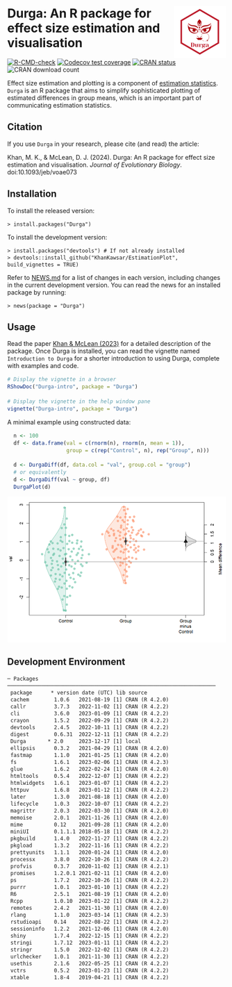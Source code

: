 # <img src="man/figures/logo.png" align="right" height="120" />
# Durga: An R package for effect size estimation and visualisation

<!-- badges: start -->
[![R-CMD-check](https://github.com/KhanKawsar/EstimationPlot/actions/workflows/R-CMD-check.yaml/badge.svg)](https://github.com/KhanKawsar/EstimationPlot/actions/workflows/R-CMD-check.yaml)
[![Codecov test coverage](https://codecov.io/gh/KhanKawsar/EstimationPlot/branch/main/graph/badge.svg)](https://app.codecov.io/gh/KhanKawsar/EstimationPlot?branch=main)
[![CRAN status](https://www.r-pkg.org/badges/version/Durga)](https://CRAN.R-project.org/package=Durga)
![CRAN download count](https://cranlogs.r-pkg.org/badges/Durga)
<!-- badges: end -->


Effect size estimation and plotting is a component of [estimation statistics](https://en.wikipedia.org/wiki/Estimation_statistics). `Durga` is an R package that aims to simplify sophisticated plotting of estimated differences in group means, which is an important part of communicating estimation statistics.

## Citation

If you use `Durga` in your research, please cite (and read) the article:

Khan, M. K., & McLean, D. J. (2024). Durga: An R package for effect size estimation and visualisation. _Journal of Evolutionary Biology_. doi:10.1093/jeb/voae073


## Installation

To install the released version:

    > install.packages("Durga")

To install the development version:

    > install.packages("devtools") # If not already installed
    > devtools::install_github("KhanKawsar/EstimationPlot", build_vignettes = TRUE)

Refer to [NEWS.md](NEWS.md) for a list of changes in each version, including changes in the current development version. You can read the news for an installed package by running:

    > news(package = "Durga")

## Usage
 
Read the paper [Khan & McLean (2023)](https://doi.org/10.1101/2023.02.06.526960) for a detailed description of the package. Once Durga is installed, you can read the vignette named `Introduction to Durga` for a shorter introduction to using Durga, complete with examples and code.

```R
# Display the vignette in a browser
RShowDoc("Durga-intro", package = "Durga")

# Display the vignette in the help window pane
vignette("Durga-intro", package = "Durga")
```

A minimal example using constructed data:

```R
  n <- 100
  df <- data.frame(val = c(rnorm(n), rnorm(n, mean = 1)),
                   group = c(rep("Control", n), rep("Group", n)))

  d <- DurgaDiff(df, data.col = "val", group.col = "group")
  # or equivalently
  d <- DurgaDiff(val ~ group, df)
  DurgaPlot(d)
```

<img src="https://github.com/KhanKawsar/EstimationPlot/blob/main/eg.png?raw=true"></img>

<!-- To create the above PNG, run the example above, then run:
JPlotToPNG("eg.png", { par(mar = c(5, 4, 1, 1) + 0.1); DurgaPlot(d)}, width = 600)
-->


## Development Environment
<!-- Output from devtools::session_info() -->

```
─ Packages ───────────────────────────────────────────────────────────────────
 package      * version date (UTC) lib source
 cachem        1.0.6   2021-08-19 [1] CRAN (R 4.2.0)
 callr         3.7.3   2022-11-02 [1] CRAN (R 4.2.2)
 cli           3.6.0   2023-01-09 [1] CRAN (R 4.2.2)
 crayon        1.5.2   2022-09-29 [1] CRAN (R 4.2.2)
 devtools      2.4.5   2022-10-11 [1] CRAN (R 4.2.2)
 digest        0.6.31  2022-12-11 [1] CRAN (R 4.2.2)
 Durga       * 2.0     2023-12-17 [1] local
 ellipsis      0.3.2   2021-04-29 [1] CRAN (R 4.2.0)
 fastmap       1.1.0   2021-01-25 [1] CRAN (R 4.2.0)
 fs            1.6.1   2023-02-06 [1] CRAN (R 4.2.3)
 glue          1.6.2   2022-02-24 [1] CRAN (R 4.2.0)
 htmltools     0.5.4   2022-12-07 [1] CRAN (R 4.2.2)
 htmlwidgets   1.6.1   2023-01-07 [1] CRAN (R 4.2.2)
 httpuv        1.6.8   2023-01-12 [1] CRAN (R 4.2.2)
 later         1.3.0   2021-08-18 [1] CRAN (R 4.2.0)
 lifecycle     1.0.3   2022-10-07 [1] CRAN (R 4.2.2)
 magrittr      2.0.3   2022-03-30 [1] CRAN (R 4.2.0)
 memoise       2.0.1   2021-11-26 [1] CRAN (R 4.2.0)
 mime          0.12    2021-09-28 [1] CRAN (R 4.2.0)
 miniUI        0.1.1.1 2018-05-18 [1] CRAN (R 4.2.2)
 pkgbuild      1.4.0   2022-11-27 [1] CRAN (R 4.2.2)
 pkgload       1.3.2   2022-11-16 [1] CRAN (R 4.2.2)
 prettyunits   1.1.1   2020-01-24 [1] CRAN (R 4.2.0)
 processx      3.8.0   2022-10-26 [1] CRAN (R 4.2.2)
 profvis       0.3.7   2020-11-02 [1] CRAN (R 4.2.1)
 promises      1.2.0.1 2021-02-11 [1] CRAN (R 4.2.0)
 ps            1.7.2   2022-10-26 [1] CRAN (R 4.2.2)
 purrr         1.0.1   2023-01-10 [1] CRAN (R 4.2.2)
 R6            2.5.1   2021-08-19 [1] CRAN (R 4.2.0)
 Rcpp          1.0.10  2023-01-22 [1] CRAN (R 4.2.2)
 remotes       2.4.2   2021-11-30 [1] CRAN (R 4.2.0)
 rlang         1.1.0   2023-03-14 [1] CRAN (R 4.2.3)
 rstudioapi    0.14    2022-08-22 [1] CRAN (R 4.2.2)
 sessioninfo   1.2.2   2021-12-06 [1] CRAN (R 4.2.0)
 shiny         1.7.4   2022-12-15 [1] CRAN (R 4.2.2)
 stringi       1.7.12  2023-01-11 [1] CRAN (R 4.2.2)
 stringr       1.5.0   2022-12-02 [1] CRAN (R 4.2.2)
 urlchecker    1.0.1   2021-11-30 [1] CRAN (R 4.2.2)
 usethis       2.1.6   2022-05-25 [1] CRAN (R 4.2.2)
 vctrs         0.5.2   2023-01-23 [1] CRAN (R 4.2.2)
 xtable        1.8-4   2019-04-21 [1] CRAN (R 4.2.2) 
```
